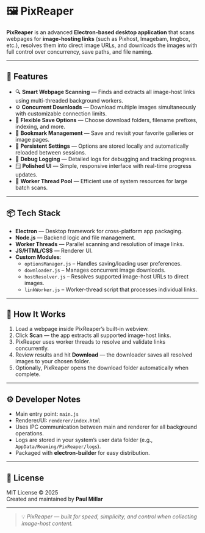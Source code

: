 # 🖼️ PixReaper

**PixReaper** is an advanced **Electron-based desktop application** that scans webpages for **image-hosting links** (such as Pixhost, Imagebam, Imgbox, etc.), resolves them into direct image URLs, and downloads the images with full control over concurrency, save paths, and file naming.

---

## 🚀 Features

- 🔍 **Smart Webpage Scanning** — Finds and extracts all image-host links using multi-threaded background workers.  
- ⚙️ **Concurrent Downloads** — Download multiple images simultaneously with customizable connection limits.  
- 💾 **Flexible Save Options** — Choose download folders, filename prefixes, indexing, and more.  
- 🧩 **Bookmark Management** — Save and revisit your favorite galleries or image pages.  
- 🧠 **Persistent Settings** — Options are stored locally and automatically reloaded between sessions.  
- 🧰 **Debug Logging** — Detailed logs for debugging and tracking progress.  
- 🪟 **Polished UI** — Simple, responsive interface with real-time progress updates.  
- 🧵 **Worker Thread Pool** — Efficient use of system resources for large batch scans.  

---

## 📦 Tech Stack

- **Electron** — Desktop framework for cross-platform app packaging.  
- **Node.js** — Backend logic and file management.  
- **Worker Threads** — Parallel scanning and resolution of image links.  
- **JS/HTML/CSS** — Renderer UI.  
- **Custom Modules**:
  - `optionsManager.js` – Handles saving/loading user preferences.
  - `downloader.js` – Manages concurrent image downloads.
  - `hostResolver.js` – Resolves supported image-host URLs to direct images.
  - `linkWorker.js` – Worker-thread script that processes individual links.

---

## 🧠 How It Works

1. Load a webpage inside PixReaper’s built-in webview.  
2. Click **Scan** — the app extracts all supported image-host links.  
3. PixReaper uses worker threads to resolve and validate links concurrently.  
4. Review results and hit **Download** — the downloader saves all resolved images to your chosen folder.  
5. Optionally, PixReaper opens the download folder automatically when complete.

---

## ⚙️ Developer Notes

- Main entry point: `main.js`  
- Renderer/UI: `renderer/index.html`  
- Uses IPC communication between main and renderer for all background operations.  
- Logs are stored in your system’s user data folder (e.g., `AppData/Roaming/PixReaper/logs`).  
- Packaged with **electron-builder** for easy distribution.

---

## 🧾 License

MIT License © 2025  
Created and maintained by **Paul Millar**

---

> 💡 *PixReaper — built for speed, simplicity, and control when collecting image-host content.*
